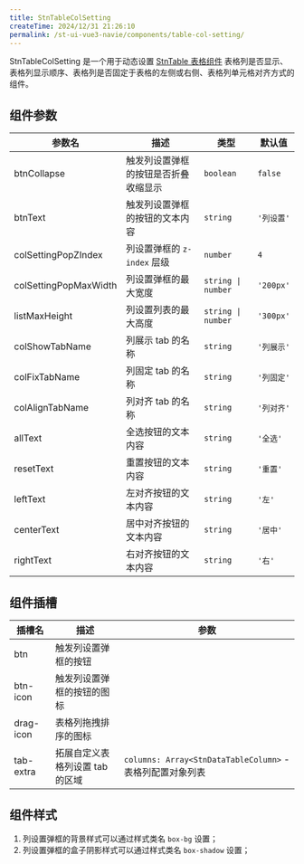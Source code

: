 ```yaml
---
title: StnTableColSetting
createTime: 2024/12/31 21:26:10
permalink: /st-ui-vue3-navie/components/table-col-setting/
---
```


StnTableColSetting 是一个用于动态设置 [StnTable 表格组件](/st-ui-vue3-navie/components/table/) 表格列是否显示、表格列显示顺序、表格列是否固定于表格的左侧或右侧、表格列单元格对齐方式的组件。

## 组件参数

| 参数名                   | 描述                  | 类型                 | 默认值       |
|-----------------------|---------------------|--------------------|-----------|
| btnCollapse           | 触发列设置弹框的按钮是否折叠收缩显示  | `boolean`          | `false`   |
| btnText               | 触发列设置弹框的按钮的文本内容     | `string`           | `'列设置'`   |
| colSettingPopZIndex   | 列设置弹框的 `z-index` 层级 | `number`           | `4`       |
| colSettingPopMaxWidth | 列设置弹框的最大宽度          | `string \| number` | `'200px'` |
| listMaxHeight         | 列设置列表的最大高度          | `string \| number` | `'300px'` |
| colShowTabName        | 列展示 tab 的名称         | `string`           | `'列展示'`   |
| colFixTabName         | 列固定 tab 的名称         | `string`           | `'列固定'`   |
| colAlignTabName       | 列对齐 tab 的名称         | `string`           | `'列对齐'`   |
| allText               | 全选按钮的文本内容           | `string`           | `'全选'`    |
| resetText             | 重置按钮的文本内容           | `string`           | `'重置'`    |
| leftText              | 左对齐按钮的文本内容          | `string`           | `'左'`     |
| centerText            | 居中对齐按钮的文本内容         | `string`           | `'居中'`    |
| rightText             | 右对齐按钮的文本内容          | `string`           | `'右'`     |

## 组件插槽

| 插槽名       | 描述                 | 参数                                               |
|-----------|--------------------|--------------------------------------------------|
| btn       | 触发列设置弹框的按钮         |                                                  |
| btn-icon  | 触发列设置弹框的按钮的图标      |                                                  |
| drag-icon | 表格列拖拽排序的图标         |                                                  |
| tab-extra | 拓展自定义表格列设置 tab 的区域 | `columns: Array<StnDataTableColumn>` - 表格列配置对象列表 |


## 组件样式

1. 列设置弹框的背景样式可以通过样式类名 `box-bg` 设置； 
2. 列设置弹框的盒子阴影样式可以通过样式类名 `box-shadow` 设置； 
